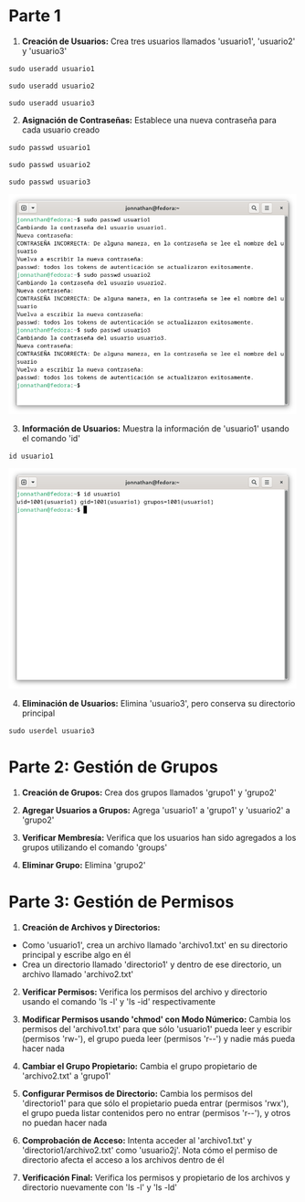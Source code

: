 # Parte 1

1. **Creación de Usuarios:** Crea tres usuarios llamados 'usuario1', 'usuario2' y 'usuario3'

```
sudo useradd usuario1
```

```
sudo useradd usuario2
```

```
sudo useradd usuario3
```

2. **Asignación de Contraseñas:** Establece una nueva contraseña para cada usuario creado

```
sudo passwd usuario1
```

```
sudo passwd usuario2
```

```
sudo passwd usuario3
```

<img src="./img/pass_users.png" />

3. **Información de Usuarios:** Muestra la información de 'usuario1' usando el comando 'id'

```
id usuario1
```

<img src="./img/id_usuario1.png" />

4. **Eliminación de Usuarios:** Elimina 'usuario3', pero conserva su directorio principal

```
sudo userdel usuario3
```

# Parte 2: Gestión de Grupos

1. **Creación de Grupos:** Crea dos grupos llamados 'grupo1' y 'grupo2'

2. **Agregar Usuarios a Grupos:** Agrega 'usuario1' a 'grupo1' y 'usuario2' a 'grupo2'

3. **Verificar Membresía:** Verifica que los usuarios han sido agregados a los grupos utilizando el comando 'groups'

4. **Eliminar Grupo:** Elimina 'grupo2'

# Parte 3: Gestión de Permisos

1. **Creación de Archivos y Directorios:**

- Como 'usuario1', crea un archivo llamado 'archivo1.txt' en su directorio principal y escribe algo en él
- Crea un directorio llamado 'directorio1' y dentro de ese directorio, un archivo llamado 'archivo2.txt'

2. **Verificar Permisos:** Verifica los permisos del archivo y directorio usando el comando 'ls -l' y 'ls -id' respectivamente

3. **Modificar Permisos usando 'chmod' con Modo Númerico:** Cambia los permisos del 'archivo1.txt' para que sólo 'usuario1' pueda leer y escribir (permisos 'rw-'), el grupo pueda leer (permisos 'r--') y nadie más pueda hacer nada

5. **Cambiar el Grupo Propietario:** Cambia el grupo propietario de 'archivo2.txt' a 'grupo1'

6. **Configurar Permisos de Directorio:** Cambia los permisos del 'directorio1' para que sólo el propietario pueda entrar (permisos 'rwx'), el grupo pueda listar contenidos pero no entrar (permisos 'r--'), y otros no puedan hacer nada

7. **Comprobación de Acceso:** Intenta acceder al 'archivo1.txt' y 'directorio1/archivo2.txt' como 'usuario2j'. Nota cómo el permiso de directorio afecta el acceso a los archivos dentro de él

8. **Verificación Final:** Verifica los permisos y propietario de los archivos y directorio nuevamente con 'ls -l' y 'ls -ld'
